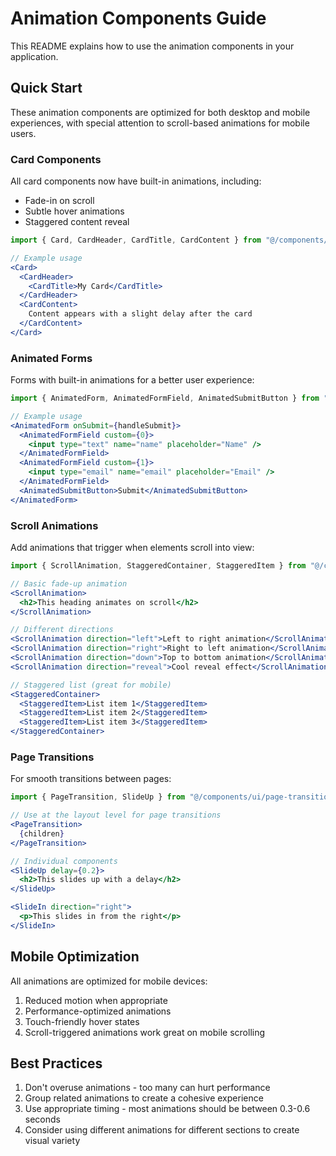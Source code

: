# Animation Components Guide

This README explains how to use the animation components in your application.

## Quick Start

These animation components are optimized for both desktop and mobile experiences, with special attention to scroll-based animations for mobile users.

### Card Components

All card components now have built-in animations, including:
- Fade-in on scroll
- Subtle hover animations
- Staggered content reveal

```jsx
import { Card, CardHeader, CardTitle, CardContent } from "@/components/ui/card";

// Example usage
<Card>
  <CardHeader>
    <CardTitle>My Card</CardTitle>
  </CardHeader>
  <CardContent>
    Content appears with a slight delay after the card
  </CardContent>
</Card>
```

### Animated Forms

Forms with built-in animations for a better user experience:

```jsx
import { AnimatedForm, AnimatedFormField, AnimatedSubmitButton } from "@/components/ui/animated-form";

// Example usage
<AnimatedForm onSubmit={handleSubmit}>
  <AnimatedFormField custom={0}>
    <input type="text" name="name" placeholder="Name" />
  </AnimatedFormField>
  <AnimatedFormField custom={1}>
    <input type="email" name="email" placeholder="Email" />
  </AnimatedFormField>
  <AnimatedSubmitButton>Submit</AnimatedSubmitButton>
</AnimatedForm>
```

### Scroll Animations

Add animations that trigger when elements scroll into view:

```jsx
import { ScrollAnimation, StaggeredContainer, StaggeredItem } from "@/components/ui/scroll-animation";

// Basic fade-up animation
<ScrollAnimation>
  <h2>This heading animates on scroll</h2>
</ScrollAnimation>

// Different directions
<ScrollAnimation direction="left">Left to right animation</ScrollAnimation>
<ScrollAnimation direction="right">Right to left animation</ScrollAnimation>
<ScrollAnimation direction="down">Top to bottom animation</ScrollAnimation>
<ScrollAnimation direction="reveal">Cool reveal effect</ScrollAnimation>

// Staggered list (great for mobile)
<StaggeredContainer>
  <StaggeredItem>List item 1</StaggeredItem>
  <StaggeredItem>List item 2</StaggeredItem>
  <StaggeredItem>List item 3</StaggeredItem>
</StaggeredContainer>
```

### Page Transitions

For smooth transitions between pages:

```jsx
import { PageTransition, SlideUp } from "@/components/ui/page-transition";

// Use at the layout level for page transitions
<PageTransition>
  {children}
</PageTransition>

// Individual components
<SlideUp delay={0.2}>
  <h2>This slides up with a delay</h2>
</SlideUp>

<SlideIn direction="right">
  <p>This slides in from the right</p>
</SlideIn>
```

## Mobile Optimization

All animations are optimized for mobile devices:

1. Reduced motion when appropriate
2. Performance-optimized animations
3. Touch-friendly hover states
4. Scroll-triggered animations work great on mobile scrolling

## Best Practices

1. Don't overuse animations - too many can hurt performance
2. Group related animations to create a cohesive experience  
3. Use appropriate timing - most animations should be between 0.3-0.6 seconds
4. Consider using different animations for different sections to create visual variety 